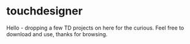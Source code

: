# touchdesigner
Hello - dropping a few TD projects on here for the curious. Feel free to download and use, thanks for browsing.
